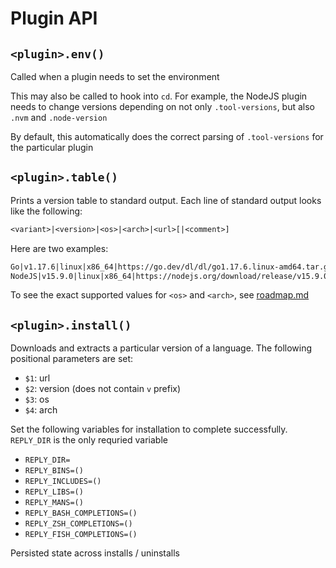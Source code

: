# Plugin API

## `<plugin>.env()`

Called when a plugin needs to set the environment

This may also be called to hook into `cd`. For example, the NodeJS plugin needs to change versions depending on not only `.tool-versions`, but also `.nvm` and `.node-version`

By default, this automatically does the correct parsing of `.tool-versions` for the particular plugin

## `<plugin>.table()`

Prints a version table to standard output. Each line of standard output looks like the following:

```txt
<variant>|<version>|<os>|<arch>|<url>[|<comment>]
```

Here are two examples:

```txt
Go|v1.17.6|linux|x86_64|https://go.dev/dl/dl/go1.17.6.linux-amd64.tar.gz
NodeJS|v15.9.0|linux|x86_64|https://nodejs.org/download/release/v15.9.0/node-v15.9.0-linux-x64.tar.gz|2021-02-18
```

To see the exact supported values for `<os>` and `<arch>`, see [roadmap.md](../roadmap.md)

## `<plugin>.install()`

Downloads and extracts a particular version of a language. The following positional parameters are set:

- `$1`: url
- `$2`: version (does not contain `v` prefix)
- `$3`: os
- `$4`: arch

Set the following variables for installation to complete successfully. `REPLY_DIR` is the only requried variable

- `REPLY_DIR=`
- `REPLY_BINS=()`
- `REPLY_INCLUDES=()`
- `REPLY_LIBS=()`
- `REPLY_MANS=()`
- `REPLY_BASH_COMPLETIONS=()`
- `REPLY_ZSH_COMPLETIONS=()`
- `REPLY_FISH_COMPLETIONS=()`

Persisted state across installs / uninstalls
